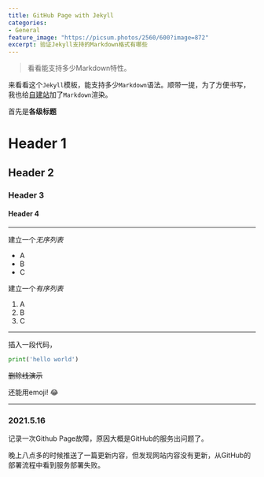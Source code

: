 ```yaml
---
title: GitHub Page with Jekyll
categories:
- General
feature_image: "https://picsum.photos/2560/600?image=872"
excerpt: 验证Jekyll支持的Markdown格式有哪些
---
```


> 看看能支持多少Markdown特性。

来看看这个`Jekyll`模板，能支持多少`Markdown`语法。顺带一提，为了方便书写，我也给[自建站](https://www.frankscarlet.pro/)加了`Markdown`渲染。



首先是**各级标题**

# Header 1
## Header 2
### Header 3
#### Header 4

---

建立一个*无序列表*
- A
- B
- C

建立一个*有序列表*
1. A
2. B
3. C

---

插入一段代码，

```python
print('hello world')
```


~~删除线演示~~

还能用emoji! :joy:

---

### 2021.5.16

记录一次Github Page故障，原因大概是GitHub的服务出问题了。

晚上八点多的时候推送了一篇更新内容，但发现网站内容没有更新，从GitHub的部署流程中看到服务部署失败。